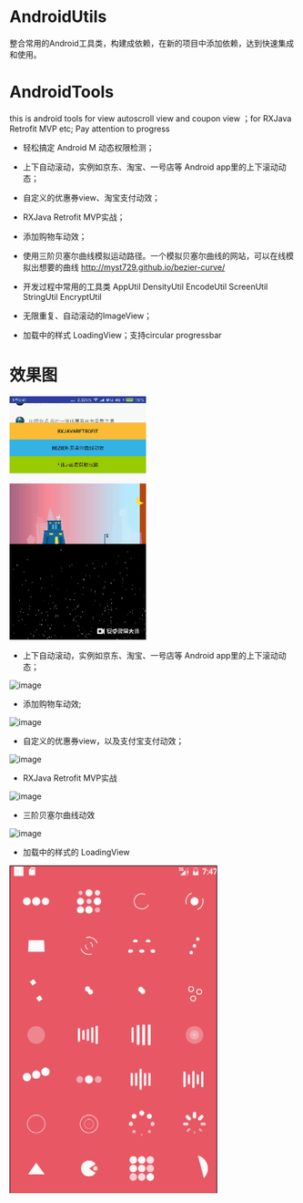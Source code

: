 # AndroidUtils
整合常用的Android工具类，构建成依赖，在新的项目中添加依赖，达到快速集成和使用。

# AndroidTools
this is android tools for view  autoscroll view and coupon view ；for  RXJava Retrofit MVP etc;
Pay attention to progress

* 轻松搞定 Android M 动态权限检测；

* 上下自动滚动，实例如京东、淘宝、一号店等 Android app里的上下滚动动态；

* 自定义的优惠券view、淘宝支付动效；

* RXJava Retrofit MVP实战；

* 添加购物车动效；

* 使用三阶贝塞尔曲线模拟运动路径。一个模拟贝塞尔曲线的网站，可以在线模拟出想要的曲线 http://myst729.github.io/bezier-curve/

* 开发过程中常用的工具类 AppUtil  DensityUtil EncodeUtil ScreenUtil StringUtil EncryptUtil

* 无限重复、自动滚动的ImageView；

* 加载中的样式 LoadingView；支持circular progressbar



#  效果图

![image](https://github.com/GJson/AndroidTools/blob/master/gif/main.gif)

* 上下自动滚动，实例如京东、淘宝、一号店等 Android app里的上下滚动动态；

![image](https://github.com/GJson/AndroidTools/blob/master/gif/three.gif)





* 添加购物车动效;

![image](https://github.com/GJson/AndroidTools/blob/master/gif/four.gif)





* 自定义的优惠券view，以及支付宝支付动效；

![image](https://github.com/GJson/AndroidTools/blob/master/gif/one.gif)





* RXJava Retrofit MVP实战

![image](https://github.com/GJson/AndroidTools/blob/master/gif/two.gif)





* 三阶贝塞尔曲线动效

![image](https://github.com/GJson/AndroidTools/blob/master/gif/five.gif)


* 加载中的样式的 LoadingView

![image](https://github.com/GJson/AndroidTools/blob/master/gif/loadingview.gif)





